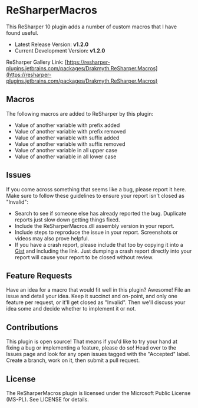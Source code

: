 ﻿ReSharperMacros
===========
This ReSharper 10 plugin adds a number of custom macros that I have found useful.

* Latest Release Version: **v1.2.0**
* Current Development Version: **v1.2.0**

ReSharper Gallery Link: [https://resharper-plugins.jetbrains.com/packages/Drakmyth.ReSharper.Macros](https://resharper-plugins.jetbrains.com/packages/Drakmyth.ReSharper.Macros)
 
Macros
------
The following macros are added to ReSharper by this plugin:

* Value of another variable with prefix added
* Value of another variable with prefix removed
* Value of another variable with suffix added
* Value of another variable with suffix removed
* Value of another variable in all upper case
* Value of another variable in all lower case

Issues
------
If you come across something that seems like a bug, please report it here. Make sure to follow these guidelines to ensure your report isn't closed as "Invalid":

* Search to see if someone else has already reported the bug. Duplicate reports just slow down getting things fixed.
* Include the ReSharperMacros.dll assembly version in your report.
* Include steps to reproduce the issue in your report. Screenshots or videos may also prove helpful.
* If you have a crash report, please include that too by copying it into a [Gist](https://gist.github.com) and including the link. Just dumping a crash report directly into your report will cause your report to be closed without review.

Feature Requests
----------------
Have an idea for a macro that would fit well in this plugin? Awesome! File an issue and detail your idea. Keep it succinct and on-point, and only one feature per request, or it'll get closed as "Invalid". Then we'll discuss your idea some and decide whether to implement it or not.

Contributions
-------------
This plugin is open source! That means if you'd like to try your hand at fixing a bug or implementing a feature, please do so! Head over to the Issues page and look for any open issues tagged with the "Accepted" label. Create a branch, work on it, then submit a pull request.

License
-------
The ReSharperMacros plugin is licensed under the Microsoft Public License (MS-PL). See LICENSE for details.

